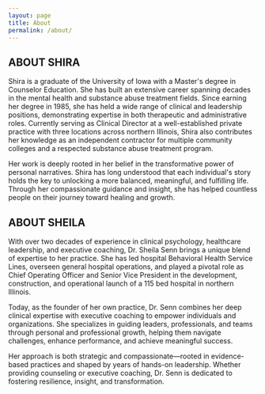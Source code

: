 ```yaml
---
layout: page
title: About
permalink: /about/
---
```


## ABOUT SHIRA

Shira is a graduate of the University of Iowa with a Master's degree in Counselor Education. She has built an extensive career spanning decades in the mental health and substance abuse treatment fields. Since earning her degree in 1985, she has held a wide range of clinical and leadership positions, demonstrating expertise in both therapeutic and administrative roles. Currently serving as Clinical Director at a well-established private practice with three locations across northern Illinois, Shira also contributes her knowledge as an independent contractor for multiple community colleges and a respected substance abuse treatment program.

Her work is deeply rooted in her belief in the transformative power of personal narratives. Shira has long understood that each individual's story holds the key to unlocking a more balanced, meaningful, and fulfilling life. Through her compassionate guidance and insight, she has helped countless people on their journey toward healing and growth.

## ABOUT SHEILA

With over two decades of experience in clinical psychology, healthcare leadership, and executive coaching, Dr. Sheila Senn brings a unique blend of expertise to her practice. She has led hospital Behavioral Health Service Lines, overseen general hospital operations, and played a pivotal role as Chief Operating Officer and Senior Vice President in the development, construction, and operational launch of a 115 bed hospital in northern Illinois. 

Today, as the founder of her own practice, Dr. Senn combines her deep clinical expertise with executive coaching to empower individuals and organizations. She specializes in guiding leaders, professionals, and teams through personal and professional growth, helping them navigate challenges, enhance performance, and achieve meaningful success.

Her approach is both strategic and compassionate—rooted in evidence-based practices and shaped by years of hands-on leadership. Whether providing counseling or executive coaching, Dr. Senn is dedicated to fostering resilience, insight, and transformation.

